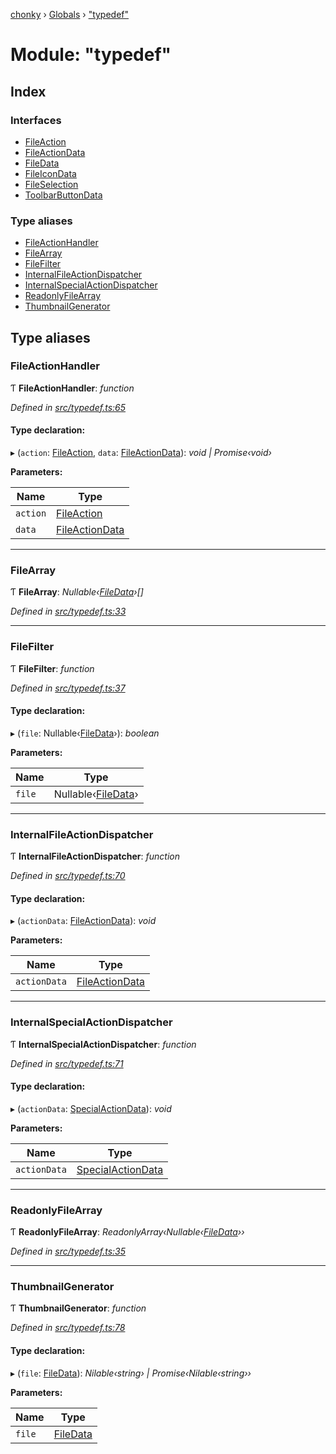 [chonky](../README.md) › [Globals](../globals.md) › ["typedef"](_typedef_.md)

# Module: "typedef"

## Index

### Interfaces

* [FileAction](../interfaces/_typedef_.fileaction.md)
* [FileActionData](../interfaces/_typedef_.fileactiondata.md)
* [FileData](../interfaces/_typedef_.filedata.md)
* [FileIconData](../interfaces/_typedef_.fileicondata.md)
* [FileSelection](../interfaces/_typedef_.fileselection.md)
* [ToolbarButtonData](../interfaces/_typedef_.toolbarbuttondata.md)

### Type aliases

* [FileActionHandler](_typedef_.md#fileactionhandler)
* [FileArray](_typedef_.md#filearray)
* [FileFilter](_typedef_.md#filefilter)
* [InternalFileActionDispatcher](_typedef_.md#internalfileactiondispatcher)
* [InternalSpecialActionDispatcher](_typedef_.md#internalspecialactiondispatcher)
* [ReadonlyFileArray](_typedef_.md#readonlyfilearray)
* [ThumbnailGenerator](_typedef_.md#thumbnailgenerator)

## Type aliases

###  FileActionHandler

Ƭ **FileActionHandler**: *function*

*Defined in [src/typedef.ts:65](https://github.com/TimboKZ/Chonky/blob/ca45eac/src/typedef.ts#L65)*

#### Type declaration:

▸ (`action`: [FileAction](../interfaces/_typedef_.fileaction.md), `data`: [FileActionData](../interfaces/_typedef_.fileactiondata.md)): *void | Promise‹void›*

**Parameters:**

Name | Type |
------ | ------ |
`action` | [FileAction](../interfaces/_typedef_.fileaction.md) |
`data` | [FileActionData](../interfaces/_typedef_.fileactiondata.md) |

___

###  FileArray

Ƭ **FileArray**: *Nullable‹[FileData](../interfaces/_typedef_.filedata.md)›[]*

*Defined in [src/typedef.ts:33](https://github.com/TimboKZ/Chonky/blob/ca45eac/src/typedef.ts#L33)*

___

###  FileFilter

Ƭ **FileFilter**: *function*

*Defined in [src/typedef.ts:37](https://github.com/TimboKZ/Chonky/blob/ca45eac/src/typedef.ts#L37)*

#### Type declaration:

▸ (`file`: Nullable‹[FileData](../interfaces/_typedef_.filedata.md)›): *boolean*

**Parameters:**

Name | Type |
------ | ------ |
`file` | Nullable‹[FileData](../interfaces/_typedef_.filedata.md)› |

___

###  InternalFileActionDispatcher

Ƭ **InternalFileActionDispatcher**: *function*

*Defined in [src/typedef.ts:70](https://github.com/TimboKZ/Chonky/blob/ca45eac/src/typedef.ts#L70)*

#### Type declaration:

▸ (`actionData`: [FileActionData](../interfaces/_typedef_.fileactiondata.md)): *void*

**Parameters:**

Name | Type |
------ | ------ |
`actionData` | [FileActionData](../interfaces/_typedef_.fileactiondata.md) |

___

###  InternalSpecialActionDispatcher

Ƭ **InternalSpecialActionDispatcher**: *function*

*Defined in [src/typedef.ts:71](https://github.com/TimboKZ/Chonky/blob/ca45eac/src/typedef.ts#L71)*

#### Type declaration:

▸ (`actionData`: [SpecialActionData](_util_special_actions_.md#specialactiondata)): *void*

**Parameters:**

Name | Type |
------ | ------ |
`actionData` | [SpecialActionData](_util_special_actions_.md#specialactiondata) |

___

###  ReadonlyFileArray

Ƭ **ReadonlyFileArray**: *ReadonlyArray‹Nullable‹[FileData](../interfaces/_typedef_.filedata.md)››*

*Defined in [src/typedef.ts:35](https://github.com/TimboKZ/Chonky/blob/ca45eac/src/typedef.ts#L35)*

___

###  ThumbnailGenerator

Ƭ **ThumbnailGenerator**: *function*

*Defined in [src/typedef.ts:78](https://github.com/TimboKZ/Chonky/blob/ca45eac/src/typedef.ts#L78)*

#### Type declaration:

▸ (`file`: [FileData](../interfaces/_typedef_.filedata.md)): *Nilable‹string› | Promise‹Nilable‹string››*

**Parameters:**

Name | Type |
------ | ------ |
`file` | [FileData](../interfaces/_typedef_.filedata.md) |
